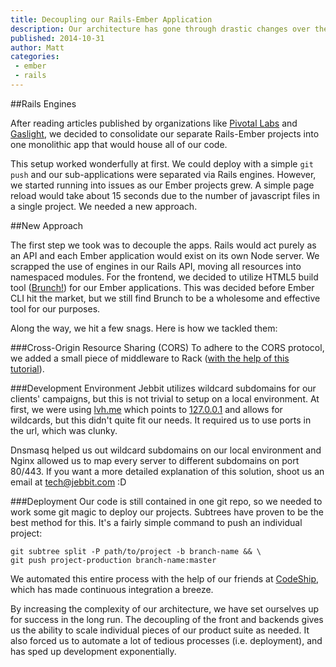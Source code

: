 ```yaml
---
title: Decoupling our Rails-Ember Application
description: Our architecture has gone through drastic changes over the past year. Our current iteration features a decoupled client-server relationship. Using Rails strictly as an API and Node.js to serve up our frontend, we have seen massive improvements code organization and development speed.
published: 2014-10-31
author: Matt
categories:
 - ember
 - rails
---
```


##Rails Engines

After reading articles published by organizations like <a href="http://pivotallabs.com/migrating-from-a-single-rails-app-to-a-suite-of-rails-engines/">Pivotal Labs</a> and <a href="http://gaslight.co/blog/maintainable-and-scalable-systems-with-rails-engines">Gaslight</a>, we decided to consolidate our separate Rails-Ember projects into one monolithic app that would house all of our code.

This setup worked wonderfully at first. We could deploy with a simple ```git push``` and our sub-applications were separated via Rails engines. However, we started running into issues as our Ember projects grew. A simple page reload would take about 15 seconds due to the number of javascript files in a single project. We needed a new approach.

##New Approach

The first step we took was to decouple the apps.  Rails would act purely as an API and each Ember application would exist on its own Node server.  We scrapped the use of engines in our Rails API, moving all resources into namespaced modules. For the frontend, we decided to utilize HTML5 build tool (<a href="http://brunch.io/">Brunch!</a>) for our Ember applications.  This was decided before Ember CLI hit the market, but we still find Brunch to be a wholesome and effective tool for our purposes.

Along the way, we hit a few snags. Here is how we tackled them:

###Cross-Origin Resource Sharing (CORS)
To adhere to the CORS protocol, we added a small piece of middleware to Rack (<a href="http://www.rafekettler.com/blog/category/rack/">with the help of this tutorial</a>).

###Development Environment
Jebbit utilizes wildcard subdomains for our clients' campaigns, but this is not trivial to setup on a local environment. At first, we were using <a href="http://lvh.me">lvh.me</a> which points to <a href="#">127.0.0.1</a> and allows for wildcards, but this didn't quite fit our needs. It required us to use ports in the url, which was clunky.

Dnsmasq helped us out wildcard subdomains on our local environment and Nginx allowed us to map every server to different subdomains on port 80/443. If you want a more detailed explanation of this solution, shoot us an email at <a href="mailto:tech@jebbit.com">tech@jebbit.com</a> :D

###Deployment
Our code is still contained in one git repo, so we needed to work some git magic to deploy our projects. Subtrees have proven to be the best method for this. It's a fairly simple command to push an individual project:

```
git subtree split -P path/to/project -b branch-name && \
git push project-production branch-name:master
```

We automated this entire process with the help of our friends at <a href="https://codeship.io/">CodeShip</a>, which has made continuous integration a breeze.

By increasing the complexity of our architecture, we have set ourselves up for success in the long run. The decoupling of the front and backends gives us the ability to scale individual pieces of our product suite as needed. It also forced us to automate a lot of tedious processes (i.e. deployment), and has sped up development exponentially.

